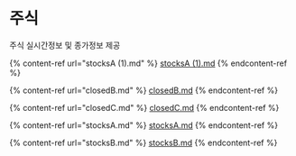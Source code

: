 # 주식

주식 실시간정보 및 종가정보 제공

{% content-ref url="stocksA (1).md" %}
[stocksA (1).md](<stocksA (1).md>)
{% endcontent-ref %}

{% content-ref url="closedB.md" %}
[closedB.md](closedB.md)
{% endcontent-ref %}

{% content-ref url="closedC.md" %}
[closedC.md](closedC.md)
{% endcontent-ref %}

{% content-ref url="stocksA.md" %}
[stocksA.md](stocksA.md)
{% endcontent-ref %}

{% content-ref url="stocksB.md" %}
[stocksB.md](stocksB.md)
{% endcontent-ref %}

